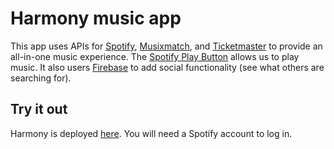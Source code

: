 # Harmony music app
This app uses APIs for [Spotify](https://developer.spotify.com/documentation/web-api/), [Musixmatch](https://developer.musixmatch.com/documentation), and [Ticketmaster](https://developer.ticketmaster.com/products-and-docs/apis/discovery-api/v2/) to provide an all-in-one music experience. The [Spotify Play Button](https://developer.spotify.com/documentation/widgets/) allows us to play music. It also users [Firebase](https://firebase.google.com) to add social functionality (see what others are searching for). 

## Try it out
Harmony is deployed [here](https://claudiact6.github.io/Harmony-music-app). You will need a Spotify account to log in.
